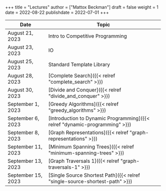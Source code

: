 +++
title = "Lectures"
author = ["Mattox Beckman"]
draft = false
weight = 1
date = 2022-08-22
publishdate = 2022-07-01
+++

| Date               | Topic                                                                       |
|--------------------|-----------------------------------------------------------------------------|
| August 21, 2023    | Intro to Competitive Programming                                            |
| August 23, 2023    | IO                                                                          |
| August 25, 2023    | Standard Template Library                                                   |
| August 28, 2023    | [Complete Search]({{< relref "complete_search" >}})                         |
| August 30, 2023    | [Divide and Conquer]({{< relref "divide_and_conquer" >}})                   |
| September 1, 2023  | [Greedy Algorithms]({{< relref "greedy_algorithms" >}})                     |
| September 6, 2023  | [Introduction to Dynamic Programming]({{< relref "dynamic-programming" >}}) |
| September 8, 2023  | [Graph Representations]({{< relref "graph-representations" >}})             |
| September 11, 2023 | [Minimum Spanning Trees]({{< relref "minimum-spanning-trees" >}})           |
| September 13, 2023 | [Graph Traversals 1]({{< relref "graph-traversals-1" >}})                   |
| September 15, 2023 | [Single Source Shortest Path]({{< relref "single-source-shortest-path" >}}) |
